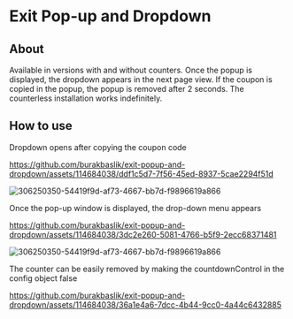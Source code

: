 # **Exit Pop-up and Dropdown**

## **About**
Available in versions with and without counters. Once the popup is displayed, the dropdown appears in the next page view. If the coupon is copied in the popup, the popup is removed after 2 seconds. The counterless installation works indefinitely.

## **How to use**

Dropdown opens after copying the coupon code



https://github.com/burakbaslik/exit-popup-and-dropdown/assets/114684038/ddf1c5d7-7f56-45ed-8937-5cae2294f51d


![306250350-54419f9d-af73-4667-bb7d-f9896619a866](https://github.com/burakbaslik/exit-popup-and-dropdown/assets/114684038/34847c32-a3fc-4bbd-b7b3-3256dac8d37d)


Once the pop-up window is displayed, the drop-down menu appears

https://github.com/burakbaslik/exit-popup-and-dropdown/assets/114684038/3dc2e260-5081-4766-b5f9-2ecc68371481

![306250350-54419f9d-af73-4667-bb7d-f9896619a866](https://github.com/burakbaslik/exit-popup-and-dropdown/assets/114684038/d87532da-a013-4efa-8cc2-392da7c9e522)

The counter can be easily removed by making the countdownControl in the config object false

https://github.com/burakbaslik/exit-popup-and-dropdown/assets/114684038/36a1e4a6-7dcc-4b44-9cc0-4a44c6432885















